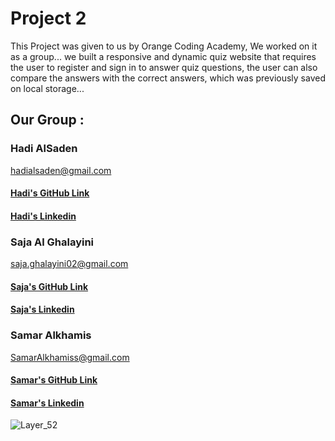 # Project 2

This Project was given to us by Orange Coding Academy, We worked on it as a group...
we built a responsive and dynamic quiz website that  requires the user 
to register and sign in to answer  quiz questions, the user can also 
compare the answers with the correct answers, which was previously saved on local storage...

## Our Group :

### Hadi AlSaden
hadialsaden@gmail.com
#### [Hadi's GitHub Link](https://github.com/Hadi-AL-Saden)
#### [Hadi's  Linkedin ](https://www.linkedin.com/in/saja-al-ghalayini/)

### Saja Al Ghalayini
saja.ghalayini02@gmail.com
#### [Saja's GitHub Link](https://github.com/saja-alghalayini)
#### [Saja's  Linkedin ](www.linkedin.com/in/saja-al-ghalayini)


### Samar Alkhamis
 SamarAlkhamiss@gmail.com
#### [Samar's GitHub Link](https://github.com/samaralkhamis)
#### [Samar's  Linkedin](https://www.linkedin.com/in/samar-alkhamis-942a92151/)

![Layer_52 ](https://user-images.githubusercontent.com/100213822/161449919-aeee6974-cd06-4ccf-aeec-e6f67c997389.png)
